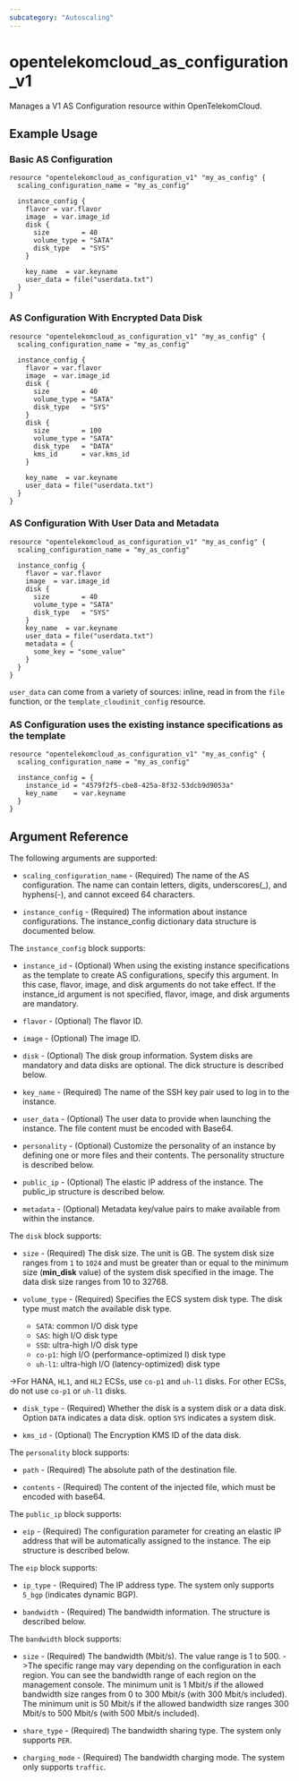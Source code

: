 ```yaml
---
subcategory: "Autoscaling"
---
```


# opentelekomcloud_as_configuration_v1

Manages a V1 AS Configuration resource within OpenTelekomCloud.

## Example Usage

### Basic AS Configuration

```hcl
resource "opentelekomcloud_as_configuration_v1" "my_as_config" {
  scaling_configuration_name = "my_as_config"

  instance_config {
    flavor = var.flavor
    image  = var.image_id
    disk {
      size        = 40
      volume_type = "SATA"
      disk_type   = "SYS"
    }

    key_name  = var.keyname
    user_data = file("userdata.txt")
  }
}
```

### AS Configuration With Encrypted Data Disk

```hcl
resource "opentelekomcloud_as_configuration_v1" "my_as_config" {
  scaling_configuration_name = "my_as_config"

  instance_config {
    flavor = var.flavor
    image  = var.image_id
    disk {
      size        = 40
      volume_type = "SATA"
      disk_type   = "SYS"
    }
    disk {
      size        = 100
      volume_type = "SATA"
      disk_type   = "DATA"
      kms_id      = var.kms_id
    }

    key_name  = var.keyname
    user_data = file("userdata.txt")
  }
}
```

### AS Configuration With User Data and Metadata

```hcl
resource "opentelekomcloud_as_configuration_v1" "my_as_config" {
  scaling_configuration_name = "my_as_config"

  instance_config {
    flavor = var.flavor
    image  = var.image_id
    disk {
      size        = 40
      volume_type = "SATA"
      disk_type   = "SYS"
    }
    key_name  = var.keyname
    user_data = file("userdata.txt")
    metadata = {
      some_key = "some_value"
    }
  }
}
```

`user_data` can come from a variety of sources: inline, read in from the `file`
function, or the `template_cloudinit_config` resource.

### AS Configuration uses the existing instance specifications as the template

```hcl
resource "opentelekomcloud_as_configuration_v1" "my_as_config" {
  scaling_configuration_name = "my_as_config"

  instance_config = {
    instance_id = "4579f2f5-cbe8-425a-8f32-53dcb9d9053a"
    key_name    = var.keyname
  }
}
```

## Argument Reference

The following arguments are supported:

* `scaling_configuration_name` - (Required) The name of the AS configuration. The name can contain letters,
  digits, underscores(_), and hyphens(-), and cannot exceed 64 characters.

* `instance_config` - (Required) The information about instance configurations. The instance_config
  dictionary data structure is documented below.

The `instance_config` block supports:

* `instance_id` - (Optional) When using the existing instance specifications as the template to
  create AS configurations, specify this argument. In this case, flavor, image,
  and disk arguments do not take effect. If the instance_id argument is not specified,
  flavor, image, and disk arguments are mandatory.

* `flavor` - (Optional) The flavor ID.

* `image` - (Optional) The image ID.

* `disk` - (Optional) The disk group information. System disks are mandatory and data disks are optional.
  The dick structure is described below.

* `key_name` - (Required) The name of the SSH key pair used to log in to the instance.

* `user_data` - (Optional) The user data to provide when launching the instance.
  The file content must be encoded with Base64.

* `personality` - (Optional) Customize the personality of an instance by
  defining one or more files and their contents. The personality structure
  is described below.

* `public_ip` - (Optional) The elastic IP address of the instance. The public_ip structure
  is described below.

* `metadata` - (Optional) Metadata key/value pairs to make available from
  within the instance.

The `disk` block supports:

* `size` - (Required) The disk size. The unit is GB. The system disk size ranges from `1` to `1024` and must be
  greater than or equal to the minimum size (**min_disk** value) of the system disk specified in the image.
  The data disk size ranges from 10 to 32768.

* `volume_type` - (Required) Specifies the ECS system disk type. The disk type must match the available disk type.
  * `SATA`: common I/O disk type
  * `SAS`: high I/O disk type
  * `SSD`: ultra-high I/O disk type
  * `co-p1`: high I/O (performance-optimized I) disk type
  * `uh-l1`: ultra-high I/O (latency-optimized) disk type

->For HANA, `HL1`, and `HL2` ECSs, use `co-p1` and `uh-l1` disks. For other ECSs, do not use `co-p1` or `uh-l1` disks.

* `disk_type` - (Required) Whether the disk is a system disk or a data disk. Option `DATA` indicates
  a data disk. option `SYS` indicates a system disk.

* `kms_id` - (Optional) The Encryption KMS ID of the data disk.

The `personality` block supports:

* `path` - (Required) The absolute path of the destination file.

* `contents` - (Required) The content of the injected file, which must be encoded with base64.

The `public_ip` block supports:

* `eip` - (Required) The configuration parameter for creating an elastic IP address
  that will be automatically assigned to the instance. The eip structure is described below.

The `eip` block supports:

* `ip_type` - (Required) The IP address type. The system only supports `5_bgp` (indicates dynamic BGP).

* `bandwidth` - (Required) The bandwidth information. The structure is described below.

The `bandwidth` block supports:

* `size` - (Required) The bandwidth (Mbit/s). The value range is 1 to 500.
->The specific range may vary depending on the configuration in each region. You can see the bandwidth range of
  each region on the management console. The minimum unit is 1 Mbit/s if the allowed bandwidth size ranges from
  0 to 300 Mbit/s (with 300 Mbit/s included). The minimum unit is 50 Mbit/s if the allowed bandwidth size ranges
  300 Mbit/s to 500 Mbit/s (with 500 Mbit/s included).

* `share_type` - (Required) The bandwidth sharing type. The system only supports `PER`.

* `charging_mode` - (Required) The bandwidth charging mode. The system only supports `traffic`.
